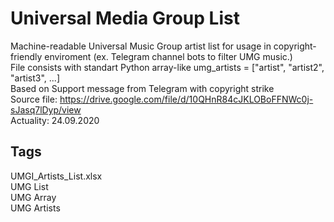 # Universal Media Group List
Machine-readable Universal Music Group artist list for usage in copyright-friendly enviroment (ex. Telegram channel bots to filter UMG music.)<br>
File consists with standart Python array-like umg_artists = ["artist", "artist2", "artist3", ...] <br>
Based on Support message from Telegram with copyright strike<br>
Source file: https://drive.google.com/file/d/10QHnR84cJKLOBoFFNWc0j-sJasq7lDyp/view <br>
Actuality: 24.09.2020


## Tags
UMGI_Artists_List.xlsx <br>
UMG List <br>
UMG Array <br>
UMG Artists <br>
